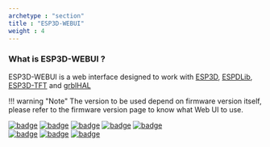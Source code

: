 ```yaml
---
archetype : "section"
title : "ESP3D-WEBUI"
weight : 4
---
```


### What is ESP3D-WEBUI ?
ESP3D-WEBUI is a web interface designed to work with [ESP3D](/esp3d/), [ESPDLib](/esp3dlib/), [ESP3D-TFT](/esp3d-tft/) and [grblHAL](https://github.com/grblHAL)

!!! warning "Note"
    The version to be used depend on firmware version itself, please refer to the firmware version page to know what Web UI to use.


[![badge](https://img.shields.io/badge/Github-ESP3D_WEBUI-green?style=plastic&logo=github)](https://github.com/luc-github/ESP3D-WEBUI)
[![badge](https://img.shields.io/github/stars/luc-github/esp3d-webui?style=plastic)](https://github.com/luc-github/ESP3D-WEBUI/stargazers)
[![badge](https://img.shields.io/github/contributors/luc-github/esp3d-webui?style=plastic)](https://github.com/luc-github/ESP3D-WEBUI)
[![badge](https://img.shields.io/github/v/release/luc-github/esp3d-webui?style=plastic)](https://github.com/luc-github/ESP3D-WEBUI/releases/latest)
[![badge](https://img.shields.io/github/release-date/luc-github/esp3d-webui?style=plastic)](https://github.com/luc-github/ESP3D-WEBUI/releases/latest)      
[![badge](https://img.shields.io/github/v/release/luc-github/esp3d-webui?style=plastic)](https://github.com/luc-github/ESP3D-WEBUI/releases/latest)
[![badge](https://img.shields.io/github/release-date/luc-github/esp3d-webui?style=plastic)](https://github.com/luc-github/ESP3D-WEBUI/releases/latest)
[![badge](https://img.shields.io/discord/752822148795596940?color=blue&label=discord-esp3d&logo=discord)](https://discord.gg/Z4ujTwE)   

